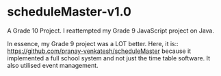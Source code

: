 # scheduleMaster-v1.0

A Grade 10 Project. I reattempted my Grade 9 JavaScript project on Java.

In essence, my Grade 9 project was a LOT better. Here, it is:: https://github.com/pranay-venkatesh/scheduleMaster because it implemented a full school system and not just the time table software. It also utilised event management.
